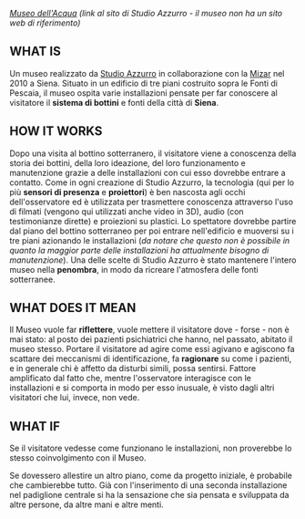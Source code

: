 [_Museo dell'Acqua_](http://www.studioazzurro.com/index.php?com_works=&view=detail&work_id=93&option=com_works&Itemid=27&lang=it)
_(link al sito di Studio Azzurro - il museo non ha un sito web di riferimento)_

## WHAT IS

Un museo realizzato da [Studio Azzurro]( http://www.studioazzurro.com/index.php) in collaborazione con la [Mizar](http://www.mizarlab.it/) nel 2010 a Siena. Situato in un edificio di tre piani costruito sopra le Fonti di Pescaia, il museo ospita varie installazioni pensate per far conoscere al visitatore il **sistema di bottini** e fonti della città di **Siena**.

## HOW IT WORKS

Dopo una visita al bottino sotterranero, il visitatore viene a conoscenza della storia dei bottini, della loro ideazione, del loro funzionamento e manutenzione grazie a delle installazioni con cui esso dovrebbe entrare a contatto. Come in ogni creazione di Studio Azzurro, la tecnologia (qui per lo più **sensori di presenza** e **proiettori**) è ben nascosta agli occhi dell'osservatore ed è utilizzata per trasmettere conoscenza attraverso l'uso di filmati (vengono qui utilizzati anche video in 3D), audio (con testimonianze dirette) e proiezioni su plastici. Lo spettatore dovrebbe partire dal piano del bottino sotterraneo per poi entrare nell'edificio e muoversi su i tre piani azionando le installazioni (_da notare che questo non è possibile in quanto la maggior parte delle installazioni ha attualmente bisogno di manutenzione_). Una delle scelte di Studio Azzurro è stato mantenere l'intero museo nella **penombra**, in modo da ricreare l'atmosfera delle fonti sotterranee.


## WHAT DOES IT MEAN

Il Museo vuole far **riflettere**, vuole mettere il visitatore dove - forse - non è mai stato: al posto dei pazienti psichiatrici che hanno, nel passato, abitato il museo stesso. Portare il visitatore ad agire come essi agivano e agiscono fa scattare dei meccanismi di identificazione, fa **ragionare** su come i pazienti, e in generale chi è affetto da disturbi simili, possa sentirsi. Fattore amplificato dal fatto che, mentre l'osservatore interagisce con le installazioni e si comporta in modo per esso inusuale, è visto dagli altri visitatori che lui, invece, non vede.

## WHAT IF

Se il visitatore vedesse come funzionano le installazioni, non proverebbe lo stesso coinvolgimento con il Museo.

Se dovessero allestire un altro piano, come da progetto iniziale, è probabile che cambierebbe tutto. Già con l'inserimento di una seconda installazione nel padiglione centrale si ha la sensazione che sia pensata e sviluppata da altre persone, da altre mani e altre menti. 
